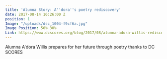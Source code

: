 ```yaml
---
title: 'Alumna Story: A''dora''s poetry rediscovery'
date: 2017-08-14 16:26:00 Z
position: 1
Image: "/uploads/dsc_1004-f9cf6a.jpg"
Image Position: 50% 30%
Link: https://www.dcscores.org/blog/2017/08/alumna-adora-willis-rediscovers-the-power-of-poetry
---
```


Alumna A'dora Willis prepares for her future through poetry thanks to DC SCORES